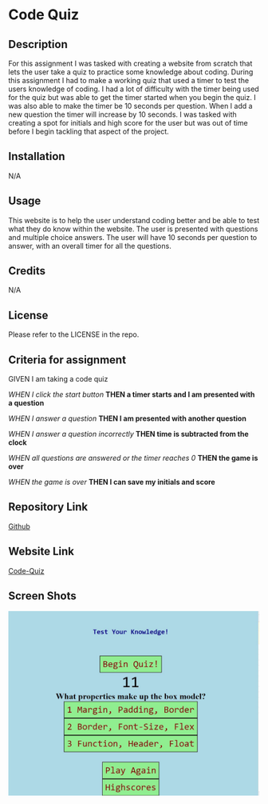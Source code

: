 # Code Quiz

## Description

For this assignment I was tasked with creating a website from scratch that lets the user take a quiz to practice some knowledge about coding. During this assignment I had to make a working quiz that used a timer to test the users knowledge of coding. I had a lot of difficulty with the timer being used for the quiz but was able to get the timer started when you begin the quiz. I was also able to make the timer be 10 seconds per question. When I add a new question the timer will increase by 10 seconds. I was tasked with creating a spot for initials and high score for the user but was out of time before I begin tackling that aspect of the project.

## Installation

N/A

## Usage

This website is to help the user understand coding better and be able to test what they do know within the website. The user is presented with questions and multiple choice answers. The user will have 10 seconds per question to answer, with an overall timer for all the questions.

## Credits

N/A

## License

Please refer to the LICENSE in the repo.

## Criteria for assignment

GIVEN I am taking a code quiz

*WHEN I click the start button*
**THEN a timer starts and I am presented with a question**

*WHEN I answer a question*
**THEN I am presented with another question**

*WHEN I answer a question incorrectly*
**THEN time is subtracted from the clock**

*WHEN all questions are answered or the timer reaches 0*
**THEN the game is over**

*WHEN the game is over*
**THEN I can save my initials and score**

## Repository Link

[Github](https://github.com/PintoDrop/codequiz)

## Website Link

[Code-Quiz](https://pintodrop.github.io/codequiz/)

## Screen Shots

![Deployed Website](./assets/images/Website%20Screenshot3.JPG)